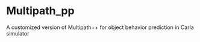 # Multipath_pp
A customized version of Multipath++ for object behavior prediction in Carla simulator
